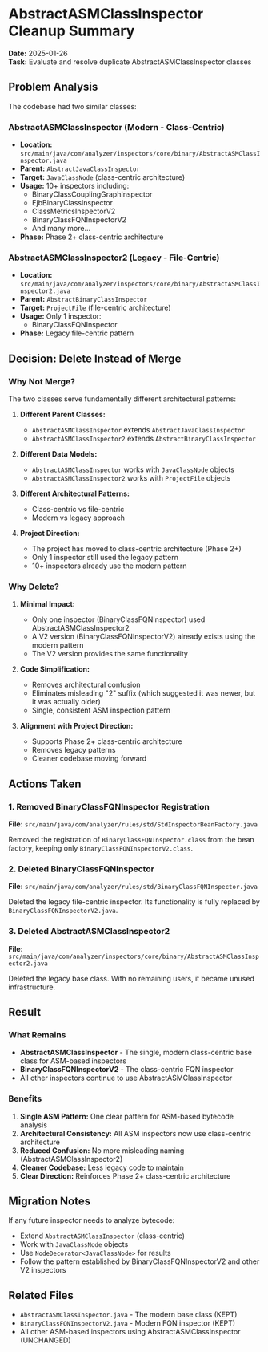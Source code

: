 # AbstractASMClassInspector Cleanup Summary

**Date:** 2025-01-26  
**Task:** Evaluate and resolve duplicate AbstractASMClassInspector classes

## Problem Analysis

The codebase had two similar classes:

### AbstractASMClassInspector (Modern - Class-Centric)
- **Location:** `src/main/java/com/analyzer/inspectors/core/binary/AbstractASMClassInspector.java`
- **Parent:** `AbstractJavaClassInspector`
- **Target:** `JavaClassNode` (class-centric architecture)
- **Usage:** 10+ inspectors including:
  - BinaryClassCouplingGraphInspector
  - EjbBinaryClassInspector
  - ClassMetricsInspectorV2
  - BinaryClassFQNInspectorV2
  - And many more...
- **Phase:** Phase 2+ class-centric architecture

### AbstractASMClassInspector2 (Legacy - File-Centric)
- **Location:** `src/main/java/com/analyzer/inspectors/core/binary/AbstractASMClassInspector2.java`
- **Parent:** `AbstractBinaryClassInspector`
- **Target:** `ProjectFile` (file-centric architecture)
- **Usage:** Only 1 inspector:
  - BinaryClassFQNInspector
- **Phase:** Legacy file-centric pattern

## Decision: Delete Instead of Merge

### Why Not Merge?

The two classes serve fundamentally different architectural patterns:

1. **Different Parent Classes:**
   - `AbstractASMClassInspector` extends `AbstractJavaClassInspector`
   - `AbstractASMClassInspector2` extends `AbstractBinaryClassInspector`

2. **Different Data Models:**
   - `AbstractASMClassInspector` works with `JavaClassNode` objects
   - `AbstractASMClassInspector2` works with `ProjectFile` objects

3. **Different Architectural Patterns:**
   - Class-centric vs file-centric
   - Modern vs legacy approach

4. **Project Direction:**
   - The project has moved to class-centric architecture (Phase 2+)
   - Only 1 inspector still used the legacy pattern
   - 10+ inspectors already use the modern pattern

### Why Delete?

1. **Minimal Impact:**
   - Only one inspector (BinaryClassFQNInspector) used AbstractASMClassInspector2
   - A V2 version (BinaryClassFQNInspectorV2) already exists using the modern pattern
   - The V2 version provides the same functionality

2. **Code Simplification:**
   - Removes architectural confusion
   - Eliminates misleading "2" suffix (which suggested it was newer, but it was actually older)
   - Single, consistent ASM inspection pattern

3. **Alignment with Project Direction:**
   - Supports Phase 2+ class-centric architecture
   - Removes legacy patterns
   - Cleaner codebase moving forward

## Actions Taken

### 1. Removed BinaryClassFQNInspector Registration
**File:** `src/main/java/com/analyzer/rules/std/StdInspectorBeanFactory.java`

Removed the registration of `BinaryClassFQNInspector.class` from the bean factory, keeping only `BinaryClassFQNInspectorV2.class`.

### 2. Deleted BinaryClassFQNInspector
**File:** `src/main/java/com/analyzer/rules/std/BinaryClassFQNInspector.java`

Deleted the legacy file-centric inspector. Its functionality is fully replaced by `BinaryClassFQNInspectorV2.java`.

### 3. Deleted AbstractASMClassInspector2
**File:** `src/main/java/com/analyzer/inspectors/core/binary/AbstractASMClassInspector2.java`

Deleted the legacy base class. With no remaining users, it became unused infrastructure.

## Result

### What Remains
- **AbstractASMClassInspector** - The single, modern class-centric base class for ASM-based inspectors
- **BinaryClassFQNInspectorV2** - The class-centric FQN inspector
- All other inspectors continue to use AbstractASMClassInspector

### Benefits
1. **Single ASM Pattern:** One clear pattern for ASM-based bytecode analysis
2. **Architectural Consistency:** All ASM inspectors now use class-centric architecture
3. **Reduced Confusion:** No more misleading naming (AbstractASMClassInspector2)
4. **Cleaner Codebase:** Less legacy code to maintain
5. **Clear Direction:** Reinforces Phase 2+ class-centric architecture

## Migration Notes

If any future inspector needs to analyze bytecode:
- Extend `AbstractASMClassInspector` (class-centric)
- Work with `JavaClassNode` objects
- Use `NodeDecorator<JavaClassNode>` for results
- Follow the pattern established by BinaryClassFQNInspectorV2 and other V2 inspectors

## Related Files

- `AbstractASMClassInspector.java` - The modern base class (KEPT)
- `BinaryClassFQNInspectorV2.java` - Modern FQN inspector (KEPT)
- All other ASM-based inspectors using AbstractASMClassInspector (UNCHANGED)
